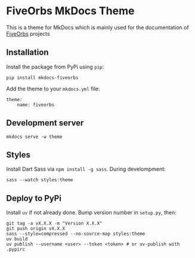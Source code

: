 FiveOrbs MkDocs Theme
=====================

This is a theme for MkDocs which is mainly used for the documentation of
[FiveOrbs](https://fiveorbs.dev) projects 

## Installation

Install the package from PyPi using `pip`:

    pip install mkdocs-fiveorbs

Add the theme to your `mkdocs.yml` file:

    theme:
        name: fiveorbs

## Development server

    mkdocs serve -w theme   

## Styles

Install Dart Sass via `npm install -g sass`. During develompment:

    sass --watch styles:theme

## Deploy to PyPi

Install `uv` if not already done. Bump version number in
`setup.py`, then:

    git tag -a vX.X.X -m "Version X.X.X"
    git push origin vX.X.X
    sass --style=compressed --no-source-map styles:theme
    uv build
    uv publish --username <user> --token <token> # or uv-publish with .pypirc
